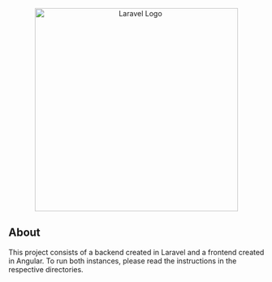 <p style="text-align: center"><a href="https://laravel.com" target="_blank"><img src="https://mybikestore.ca/assets/images/MyBikeStore_logo_3.png" width="400" alt="Laravel Logo"></a></p>

## About
This project consists of a backend created in Laravel and a frontend created in Angular. To run both instances, please read the instructions in the respective directories.

